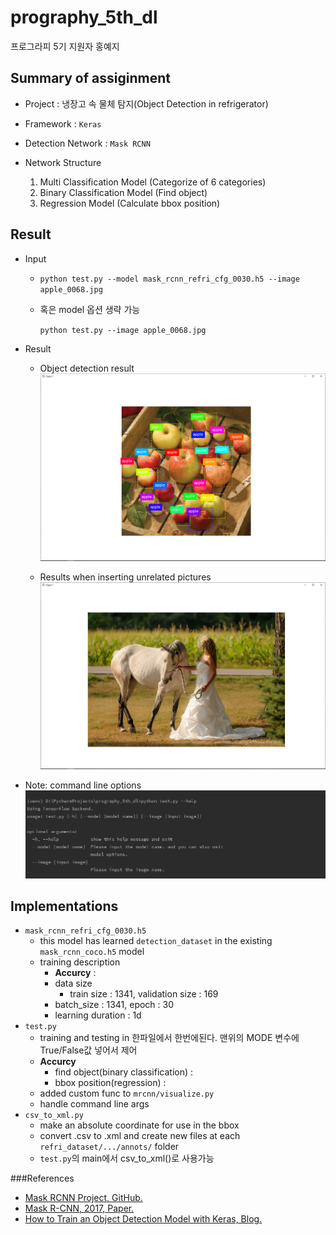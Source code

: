 # prography_5th_dl
프로그라피 5기 지원자 홍예지

## Summary of assiginment
+ Project : 냉장고 속 물체 탐지(Object Detection in refrigerator)

+ Framework : `Keras`
+ Detection Network : `Mask RCNN`
+ Network Structure
    1. Multi Classification Model (Categorize of 6 categories)
    2. Binary Classification Model (Find object)
    3. Regression Model (Calculate bbox position)

## Result
+ Input
   - `python test.py --model mask_rcnn_refri_cfg_0030.h5 --image apple_0068.jpg` 
   - 혹은 model 옵션 생략 가능
   
        `python test.py --image apple_0068.jpg`

+ Result
    - Object detection result
    ![result_predict](./readme/result_predict.png "Object detection")
    
    - Results when inserting unrelated pictures
    ![result_unrelated](./readme/result_unrelated.png "Results when inserting unrelated pictures")
    
* Note: command line options
![help](./readme/cmdline_help.png "Show help option in the command line")

## Implementations
+ `mask_rcnn_refri_cfg_0030.h5`
    - this model has learned `detection_dataset` in the existing `mask_rcnn_coco.h5` model
    - training description
        - **Accurcy** : 
        - data size
            - train size : 1341, validation size : 169
        - batch_size : 1341, epoch : 30
        - learning duration : 1d
+ `test.py`
    - training and testing in 한파일에서 한번에된다. 맨위의 MODE 변수에 True/False값 넣어서 제어
    - **Accurcy**
        - find object(binary classification) : 
        - bbox position(regression) : 
    - added custom func to `mrcnn/visualize.py`
    - handle command line args
+ `csv_to_xml.py`
    - make an absolute coordinate for use in the bbox
    - convert .csv to .xml and create new files at each `refri_dataset/.../annots/` folder
    - `test.py`의 main에서 csv_to_xml()로 사용가능
    
###References
- [Mask RCNN Project, GitHub.](https://github.com/matterport/Mask_RCNN)
- [Mask R-CNN, 2017, Paper.](https://arxiv.org/abs/1703.06870)
- [How to Train an Object Detection Model with Keras, Blog.](https://machinelearningmastery.com/how-to-train-an-object-detection-model-with-keras)